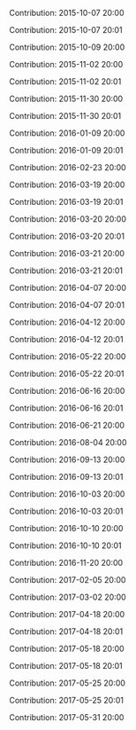 Contribution: 2015-10-07 20:00

Contribution: 2015-10-07 20:01

Contribution: 2015-10-09 20:00

Contribution: 2015-11-02 20:00

Contribution: 2015-11-02 20:01

Contribution: 2015-11-30 20:00

Contribution: 2015-11-30 20:01

Contribution: 2016-01-09 20:00

Contribution: 2016-01-09 20:01

Contribution: 2016-02-23 20:00

Contribution: 2016-03-19 20:00

Contribution: 2016-03-19 20:01

Contribution: 2016-03-20 20:00

Contribution: 2016-03-20 20:01

Contribution: 2016-03-21 20:00

Contribution: 2016-03-21 20:01

Contribution: 2016-04-07 20:00

Contribution: 2016-04-07 20:01

Contribution: 2016-04-12 20:00

Contribution: 2016-04-12 20:01

Contribution: 2016-05-22 20:00

Contribution: 2016-05-22 20:01

Contribution: 2016-06-16 20:00

Contribution: 2016-06-16 20:01

Contribution: 2016-06-21 20:00

Contribution: 2016-08-04 20:00

Contribution: 2016-09-13 20:00

Contribution: 2016-09-13 20:01

Contribution: 2016-10-03 20:00

Contribution: 2016-10-03 20:01

Contribution: 2016-10-10 20:00

Contribution: 2016-10-10 20:01

Contribution: 2016-11-20 20:00

Contribution: 2017-02-05 20:00

Contribution: 2017-03-02 20:00

Contribution: 2017-04-18 20:00

Contribution: 2017-04-18 20:01

Contribution: 2017-05-18 20:00

Contribution: 2017-05-18 20:01

Contribution: 2017-05-25 20:00

Contribution: 2017-05-25 20:01

Contribution: 2017-05-31 20:00


